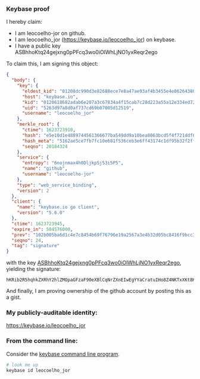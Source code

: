 ### Keybase proof

I hereby claim:

  * I am leocoelho-jor on github.
  * I am leocoelho_jor (https://keybase.io/leocoelho_jor) on keybase.
  * I have a public key ASBhhoKtq24gejxng0pPFcq3wo0iOlWhLjNO1yxReqr2ego

To claim this, I am signing this object:

```json
{
  "body": {
    "key": {
      "eldest_kid": "01208dc990d3e82688ece7e8a47ae93af4b3455e4e06264380fc08e8476800ce26290a",
      "host": "keybase.io",
      "kid": "0120618682adab6e207a3c67834a4f15cab7c28d223a55a12e334ed72c517aaaf67a0a",
      "uid": "5263d97a8d0af737cd69b07005d12519",
      "username": "leocoelho_jor"
    },
    "merkle_root": {
      "ctime": 1623723910,
      "hash": "e5e10d1e4889744561366677ba549dd9a10bea8063bcd5f4f721ddf6c1ed00e29f3d998747918066ef6d738d79a6150d0f743093669579fe1c5f3c7988f37bae",
      "hash_meta": "5162ae5ce7fb7fc10e681f536ceb3e6ff43174c1df95b32f2ff71b4019d1f352",
      "seqno": 20184324
    },
    "service": {
      "entropy": "6nojnmax4h0DljkpSj53i5P5",
      "name": "github",
      "username": "leocoelho-jor"
    },
    "type": "web_service_binding",
    "version": 2
  },
  "client": {
    "name": "keybase.io go client",
    "version": "5.6.0"
  },
  "ctime": 1623723945,
  "expire_in": 504576000,
  "prev": "102b005ba6d1c4e7c8454b69f76796e19a2567a3e4b32d05bc8416f9bcc35804",
  "seqno": 24,
  "tag": "signature"
}
```

with the key [ASBhhoKtq24gejxng0pPFcq3wo0iOlWhLjNO1yxReqr2ego](https://keybase.io/leocoelho_jor), yielding the signature:

```
hKRib2R5hqhkZXRhY2hlZMOpaGFzaF90eXBlCqNrZXnEIwEgYYaCratuIHo8Z4NKTxXKt8KNIjpVoS4zTtcsUXqq9noKp3BheWxvYWTESpcCGMQgECsAW6bRxOfIRUtp92eW4ZolZ6Pksy0FvIQW+bzDWATEIMg2ScRcyGSxxLQtw5E52joLzJzTDY51sRCVBcj53s4VAgHCo3NpZ8RADfNY1S7CmNkncPR5TKxe6rXlBl44pCrZijV/EzDGbGTPwVxcbMRkLmziO8Dr+TgFo2YATpiFkFRO70C5DMYVD6hzaWdfdHlwZSCkaGFzaIKkdHlwZQildmFsdWXEIGymeUe3EineP2Cfa06MKngjEbtjl21yMsvUOytl0OGmo3RhZ80CAqd2ZXJzaW9uAQ==

```

And finally, I am proving ownership of the github account by posting this as a gist.

### My publicly-auditable identity:

https://keybase.io/leocoelho_jor

### From the command line:

Consider the [keybase command line program](https://keybase.io/download).

```bash
# look me up
keybase id leocoelho_jor
```